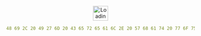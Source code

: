 <p align="center">
  <img width="40" src="https://github.githubassets.com/images/mona-loading-default.gif" alt="Loading">
</p>

```yaml
48 69 2C 20 49 27 6D 20 43 65 72 65 61 6C 2E 20 57 68 61 74 20 77 6F 75 6C 64 20 79 6F 75 20 6C 69 6B 65 20 74 6F 20 6B 6E 6F 77 20 6D 6F 72 65 20 61 62 6F 75 74 20 6D 65 3F
```
